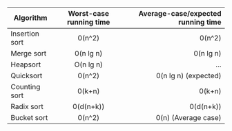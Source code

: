 |Algorithm      | Worst-case running time | Average-case/expected running time |
| ------------- |:-----------------------:| ----------------------------------:|
|Insertion sort | 0(n^2)                  | 0(n^2)                             |
|Merge sort     | 0(n lg n)               | 0(n lg n)                          |
|Heapsort       | O(n lg n)               | ...                                |
|Quicksort      | 0(n^2)                  | 0(n lg n) (expected)               |
|Counting sort  | 0(k+n)                  | 0(k+n)                             |
|Radix sort     | 0(d(n+k))               | 0(d(n+k))                          |
|Bucket sort    | 0(n^2)                  | 0(n) (Average case)                |
